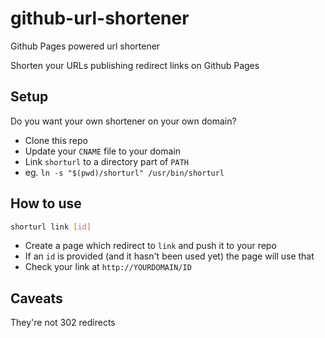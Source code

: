 # github-url-shortener

Github Pages powered url shortener

Shorten your URLs publishing redirect links on Github Pages

## Setup
Do you want your own shortener on your own domain?

- Clone this repo
- Update your `CNAME` file to your domain
- Link `shorturl` to a directory part of `PATH` 
- eg. `ln -s "$(pwd)/shorturl" /usr/bin/shorturl`

## How to use

```bash
shorturl link [id]
```

- Create a page which redirect to `link` and push it to your repo
- If an `id` is provided (and it hasn't been used yet) the page will use that
- Check your link at `http://YOURDOMAIN/ID`

## Caveats
They're not 302 redirects

